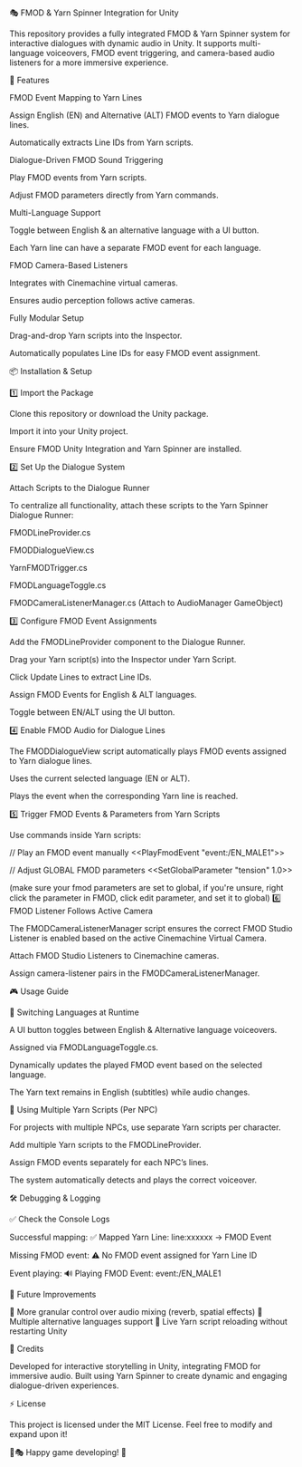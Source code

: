 🎭 FMOD & Yarn Spinner Integration for Unity

This repository provides a fully integrated FMOD & Yarn Spinner system for interactive dialogues with dynamic audio in Unity.
It supports multi-language voiceovers, FMOD event triggering, and camera-based audio listeners for a more immersive experience.

🚀 Features

FMOD Event Mapping to Yarn Lines

Assign English (EN) and Alternative (ALT) FMOD events to Yarn dialogue lines.

Automatically extracts Line IDs from Yarn scripts.

Dialogue-Driven FMOD Sound Triggering

Play FMOD events from Yarn scripts.

Adjust FMOD parameters directly from Yarn commands.

Multi-Language Support

Toggle between English & an alternative language with a UI button.

Each Yarn line can have a separate FMOD event for each language.

FMOD Camera-Based Listeners

Integrates with Cinemachine virtual cameras.

Ensures audio perception follows active cameras.

Fully Modular Setup

Drag-and-drop Yarn scripts into the Inspector.

Automatically populates Line IDs for easy FMOD event assignment.

📦 Installation & Setup

1️⃣ Import the Package

Clone this repository or download the Unity package.

Import it into your Unity project.

Ensure FMOD Unity Integration and Yarn Spinner are installed.

2️⃣ Set Up the Dialogue System

Attach Scripts to the Dialogue Runner

To centralize all functionality, attach these scripts to the Yarn Spinner Dialogue Runner:

FMODLineProvider.cs

FMODDialogueView.cs

YarnFMODTrigger.cs

FMODLanguageToggle.cs

FMODCameraListenerManager.cs (Attach to AudioManager GameObject)

3️⃣ Configure FMOD Event Assignments

Add the FMODLineProvider component to the Dialogue Runner.

Drag your Yarn script(s) into the Inspector under Yarn Script.

Click Update Lines to extract Line IDs.

Assign FMOD Events for English & ALT languages.

Toggle between EN/ALT using the UI button.

4️⃣ Enable FMOD Audio for Dialogue Lines

The FMODDialogueView script automatically plays FMOD events assigned to Yarn dialogue lines.

Uses the current selected language (EN or ALT).

Plays the event when the corresponding Yarn line is reached.

5️⃣ Trigger FMOD Events & Parameters from Yarn Scripts

Use commands inside Yarn scripts:

// Play an FMOD event manually
<<PlayFmodEvent "event:/EN_MALE1">>

// Adjust GLOBAL FMOD parameters
<<SetGlobalParameter "tension" 1.0>>

(make sure your fmod parameters are set to global, if you're unsure, right click the parameter in FMOD, click edit parameter, and set it to global)
6️⃣ FMOD Listener Follows Active Camera

The FMODCameraListenerManager script ensures the correct FMOD Studio Listener is enabled based on the active Cinemachine Virtual Camera.

Attach FMOD Studio Listeners to Cinemachine cameras.

Assign camera-listener pairs in the FMODCameraListenerManager.

🎮 Usage Guide

🔀 Switching Languages at Runtime

A UI button toggles between English & Alternative language voiceovers.

Assigned via FMODLanguageToggle.cs.

Dynamically updates the played FMOD event based on the selected language.

The Yarn text remains in English (subtitles) while audio changes.

📜 Using Multiple Yarn Scripts (Per NPC)

For projects with multiple NPCs, use separate Yarn scripts per character.

Add multiple Yarn scripts to the FMODLineProvider.

Assign FMOD events separately for each NPC’s lines.

The system automatically detects and plays the correct voiceover.

🛠 Debugging & Logging

✅ Check the Console Logs

Successful mapping: ✅ Mapped Yarn Line: line:xxxxxx → FMOD Event

Missing FMOD event: ⚠️ No FMOD event assigned for Yarn Line ID

Event playing: 🔊 Playing FMOD Event: event:/EN_MALE1

🎯 Future Improvements

🔹 More granular control over audio mixing (reverb, spatial effects)
🔹 Multiple alternative languages support
🔹 Live Yarn script reloading without restarting Unity

📝 Credits

Developed for interactive storytelling in Unity, integrating FMOD for immersive audio.
Built using Yarn Spinner to create dynamic and engaging dialogue-driven experiences.

⚡ License

This project is licensed under the MIT License. Feel free to modify and expand upon it!

🎵🎭 Happy game developing! 🚀

